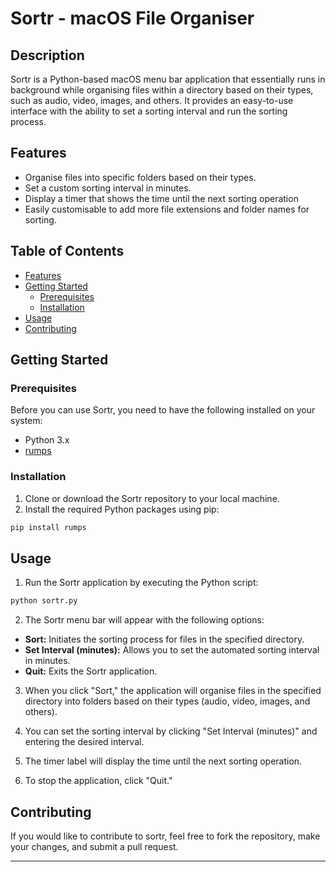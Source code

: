 # Sortr - macOS File Organiser

## Description
Sortr is a Python-based macOS menu bar application that essentially runs in background while organising files within a directory based on their types, such as audio, video, images, and others. It provides an easy-to-use interface with the ability to set a sorting interval and run the sorting process.

## Features
- Organise files into specific folders based on their types.
- Set a custom sorting interval in minutes.
- Display a timer that shows the time until the next sorting operation
- Easily customisable to add more file extensions and folder names for sorting.

## Table of Contents
- [Features](#features)
- [Getting Started](#getting-started)
  - [Prerequisites](#prerequisites)
  - [Installation](#installation)
- [Usage](#usage)
- [Contributing](#contributing)

## Getting Started

### Prerequisites
Before you can use Sortr, you need to have the following installed on your system:
- Python 3.x
- [rumps](https://pypi.org/project/rumps/)

### Installation
1. Clone or download the Sortr repository to your local machine.
2. Install the required Python packages using pip:
```python
pip install rumps
```

## Usage
1. Run the Sortr application by executing the Python script:

```python
python sortr.py
```

2. The Sortr menu bar will appear with the following options:
- **Sort:** Initiates the sorting process for files in the specified directory.
- **Set Interval (minutes):** Allows you to set the automated sorting interval in minutes.
- **Quit:** Exits the Sortr application.

3. When you click "Sort," the application will organise files in the specified directory into folders based on their types (audio, video, images, and others).

4. You can set the sorting interval by clicking "Set Interval (minutes)" and entering the desired interval.

5. The timer label will display the time until the next sorting operation.

6. To stop the application, click "Quit."

## Contributing
If you would like to contribute to sortr, feel free to fork the repository, make your changes, and submit a pull request.

---

